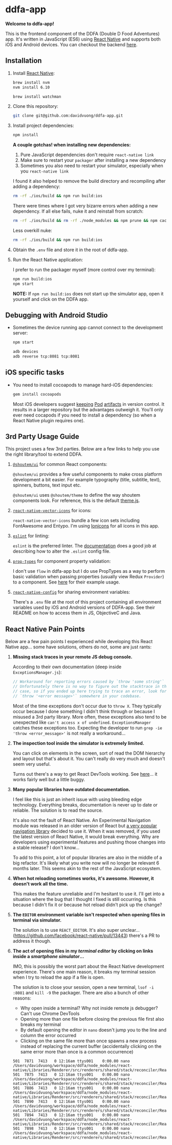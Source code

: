 # ddfa-app

**Welcome to ddfa-app!**

This is the frontend component of the DDFA (Double D Food Adventures) app. It's written in JavaScript (ES6) using [React Native](https://facebook.github.io/react-native/) and supports both iOS and Android devices. You can checkout the backend [here](https://github.com/davidvuong/ddfa-api).

## Installation

1. Install [React Native](https://facebook.github.io/react-native/docs/getting-started.html):

    ```bash
    brew install nvm
    nvm install 6.10

    brew install watchman
    ```

1. Clone this repository:

    ```bash
    git clone git@github.com:davidvuong/ddfa-app.git
    ```

1. Install project dependencies:

    ```bash
    npm install
    ```

    **A couple gotchas! when installing new dependencies:**

    1. Pure JavaScript dependencies don't require `react-native link`
    1. Make sure to restart your `packager` after installing a new dependency
    1. Sometimes you also need to restart your simulator, especially when you `react-native link`

    I found it also helped to remove the build directory and recompiling after adding a dependency:

    ```bash
    rm -rf ./ios/build && npm run build:ios
    ```

    There were times where I got very bizarre errors when adding a new dependency. If all else fails, nuke it and reinstall from scratch:

    ```bash
    rm -rf ./ios/build && rm -rf ./node_modules && npm prune && npm cache clean && npm i && npmm run build:ios
    ```

    Less overkill nuke:

    ```bash
    rm -rf ./ios/build && npm run build:ios
    ```

1. Obtain the `.env` file and store it in the root of ddfa-app.

1. Run the React Native application:

    I prefer to run the packager myself (more control over my terminal):

    ```bash
    npm run build:ios
    npm start
    ```

    **NOTE:** If `npm run build:ios` does not start up the simulator app, open it yourself and click on the DDFA app.

## Debugging with Android Studio

- Sometimes the device running app cannot connect to the development server:

    ```bash
    npm start

    adb devices
    adb reverse tcp:8081 tcp:8081
    ```

## iOS specific tasks

- You need to install cocoapods to manage hard-iOS dependencies:

    ```bash
    gem install cocoapods
    ```

    Most iOS developers suggest [keeping](https://stackoverflow.com/questions/9446644/what-goes-into-your-gitignore-if-youre-using-cocoapods) [Pod](http://www.egeek.me/2012/12/29/should-i-store-cocoapods-products-in-git/) [artifacts](https://www.dzombak.com/blog/2014/03/including-pods-in-source-control.html) in version control. It results in a larger repository but the advantages outweigh it. You'll only ever need cocapods if you need to install a dependency (so when a React Native plugin requires one).

## 3rd Party Usage Guide

This project uses a few 3rd parties. Below are a few links to help you use the right library/tool to extend DDFA.

1. [`@shoutem/ui`](https://shoutem.github.io/docs/ui-toolkit/introduction) for common React components:

    `@shoutem/ui` provides a few useful components to make cross platform development a bit easier. For example typography (title, subtitle, text), spinners, buttons, text input etc.
    
    `@shoutem/ui` uses `@shoutem/theme` to define the way shoutem components look. For reference, this is the default [theme.js](https://github.com/shoutem/ui/blob/develop/theme.js).

1. [`react-native-vector-icons`](https://github.com/oblador/react-native-vector-icons) for icons:

    `react-native-vector-icons` bundle a few icon sets including FontAwesome and Entypo. I'm using [Ionicons](http://ionicframework.com/docs/ionicons/) for all icons in this app.

1. [`eslint`](http://eslint.org/) for linting:

    `eslint` is the preferred linter. The [documentation](http://eslint.org/docs/user-guide/configuring#configuring-rules) does a good job at describing how to alter the `.eslint` config file.

1. [`prop-types`](https://github.com/facebook/prop-types) for component property validation:

    I don't use `flow` in ddfa-app but I do use PropTypes as a way to perform basic validation when passing properties (usually view Redux `Provider`) to a component. See [here](https://github.com/facebook/prop-types#usage) for their example usage.

1. [`react-native-config`](https://github.com/luggit/react-native-config) for sharing environment variables:

    There's a `.env` file at the root of this project containing all environment variables used by iOS and Android versions of DDFA-app. See their README on how to access them in JS, ObjectiveC and Java.

## React Native Pain Points

Below are a few pain points I experienced while developing this React Native app... some have solutions, others do not, some are just rants:

1. **Missing stack traces in your remote JS debug console.**

    According to their own documentation (deep inside `ExceptionsManager.js`):

    ```js
    // Workaround for reporting errors caused by `throw 'some string'`
    // Unfortunately there is no way to figure out the stacktrace in this
    // case, so if you ended up here trying to trace an error, look for
    // `throw '<error message>'` somewhere in your codebase.
    ```

    Most of the time exceptions don't occur due to `throw X`. They typically occur because I done something I didn't think through or because I misused a 3rd party library. More often, these exceptions also tend to be unexpected like `can't access x of undefined`. `ExceptionsManager` catches these exceptions too. Expecting the developer to run `grep -ie 'throw <error_message>'` is not really a workaround...

1. **The inspection tool inside the simulator is extremely limited.**

    You can click on elements in the screen, sort of read the DOM hierarchy and layout but that's about it. You can't really do very much and doesn't seem very useful.

    Turns out there's a way to get React DevTools working. See [here](http://facebook.github.io/react-native/docs/debugging.html#react-developer-tools)... it works fairly well but a little buggy.

1. **Many popular libraries have outdated documentation.**

    I feel like this is just an inherit issue with using bleeding edge technology. Everything breaks, documentation is never up to date or reliable. The solution is to read the source.

    It's also not the fault of React Native. An Experimental Navigation module was released in an older version of React but [a very popular navigation library](https://github.com/aksonov/react-native-router-flux/issues/1289) decided to use it. When it was removed, if you used the latest version of React Native, it would break everything. Why are developers using experimental features and pushing those changes into a stable release? I don't know...

    To add to this point, a lot of popular libraries are also in the middle of a big refactor. It's likely what you write now will no longer be relevant 6 months later. This seems akin to the rest of the JavaScript ecosystem.

1. **When hot reloading sometimes works, it's awesome. However, it doesn't work all the time.**

    This makes the feature unreliable and I'm hesitant to use it. I'll get into a situation where the bug that I thought I fixed is still occurring. Is this because I didn't fix it or because hot reload didn't pick up the change?

1. **The `EDITOR` environment variable isn't respected when opening files in terminal via simulator.**

    The solution is to use `REACT_EDITOR`. It's also super unclear... (https://github.com/facebook/react-native/pull/13443) there's a PR to address it though.

1. **The act of opening files in my _terminal editor_ by clicking on links inside a _smartphone simulator_...**

    IMO, this is possibly the worst part about the React Native development experience. There's one main reason, it breaks my terminal session when I try to reload the app if a file is open.

    The solution is to close your session, open a new terminal, `lsof -i :8081` and `kill -9` the packager. There are also a bunch of other reasons:

    - Why open inside a terminal? Why not inside remote js debugger? Can't use Chrome DevTools
    - Opening more than one file before closing the previous file first also breaks my terminal
    - By default opening the editor in `nano` doesn't jump you to the line and column the error occurred
    - Clicking on the same file more than once spawns a new process instead of replacing the current buffer (accidentally clicking on the same error more than once is a common occurrence)

    ```
    501  7871  7413   0 12:16am ttys001    0:00.00 nano /Users/davidvuong/workspace/ddfa/node_modules/react-native/Libraries/Renderer/src/renderers/shared/stack/reconciler/ReactReconciler.js
    501  7875  7413   0 12:16am ttys001    0:00.00 nano /Users/davidvuong/workspace/ddfa/node_modules/react-native/Libraries/Renderer/src/renderers/shared/stack/reconciler/ReactReconciler.js
    501  7886  7413   0 12:16am ttys001    0:00.00 nano /Users/davidvuong/workspace/ddfa/node_modules/react-native/Libraries/Renderer/src/renderers/shared/stack/reconciler/ReactReconciler.js
    501  7890  7413   0 12:16am ttys001    0:00.00 nano /Users/davidvuong/workspace/ddfa/node_modules/react-native/Libraries/Renderer/src/renderers/shared/stack/reconciler/ReactReconciler.js
    501  7894  7413   0 12:16am ttys001    0:00.00 nano /Users/davidvuong/workspace/ddfa/node_modules/react-native/Libraries/Renderer/src/renderers/shared/stack/reconciler/ReactReconciler.js
    501  7898  7413   0 12:16am ttys001    0:00.00 nano /Users/davidvuong/workspace/ddfa/node_modules/react-native/Libraries/Renderer/src/renderers/shared/stack/reconciler/ReactReconciler.js
    ```
